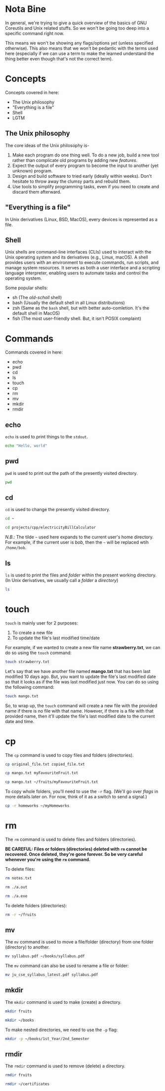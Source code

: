 # Nota Bine

In general, we're trying to give a quick overview of the basics of GNU Coreutils
and Unix related stuffs. So we won't be going too deep into a specific command
right now.

This means we won't be showing any flags/options _yet_ (unless specified
otherwise). This also means that we won't be pedantic with the terms used here
(especially if we can use a term to make the learned understand the thing better
even though that's not the correct term).

# Concepts

Concepts covered in here:

- The Unix philosophy
- "Everything is a file"
- Shell
- LGTM

## The Unix philosophy

The core ideas of the Unix philosophy is-

1. Make each program do one thing well. To do a new job, build a new tool rather
   than complicate old programs by adding new _features_.
2. Expect the output of every program to become the input to another (yet
   unknown) program.
3. Design and build software to tried early (ideally within weeks). Don't
   hesitate to throw away the clumsy parts and rebuild them.
4. Use tools to simplify programming tasks, even if you need to create and
   discard them afterward.

## "Everything is a file"

In Unix derivatives (Linux, BSD, MacOS), every devices is represented as a file.

## Shell

Unix shells are command-line interfaces (CLIs) used to interact with the Unix
operating system and its derivatives (e.g., Linux, macOS). A shell provides
users with an environment to execute commands, run scripts, and manage system
resources. It serves as both a user interface and a scripting language
interpreter, enabling users to automate tasks and control the operating system.

Some popular shells:

- sh (The _old-scholl_ shell)
- bash (Usually the default shell in all Linux distributions)
- zsh (Same as the `bash` shell, but with better auto-comletion. It's the
  default shell in MacOS)
- fish (The most user-friendly shell. But, it isn't POSIX complaint)

# Commands

Commands covered in here:

- echo
- pwd
- cd
- ls
- touch
- cp
- rm
- mv
- mkdir
- rmdir

## echo

`echo` is used to print things to the `stdout`.

```sh
echo "Hello, world"
```

## pwd

`pwd` is used to print out the path of the presently visited directory.

```sh
pwd
```

## cd

`cd` is used to change the presently visited directory.

```sh
cd ~

cd projects/cpp/electricityBillCalculator
```

_N.B.:_ The tilde `~` used here expands to the current user's home directory.
For example, if the current user is _bob_, then the `~` will be replaced wtih
`/home/bob`.

## ls

`ls` is used to print the files and _folder_ within the present working
directory. (In Unix derivatives, we usually call a _folder_ a _directory_)

```sh
ls
```

# touch

`touch` is mainly user for 2 purposes:

1. To create a new file
2. To update the file's last modified time/date

For example, if we wanted to create a new file name **strawberry.txt**, we can
do so using the `touch` command:

```sh
touch strawberry.txt
```

Let's say that we have another file named **mango.txt** that has been last
modified 10 days ago. But, you want to update the file's last modified date so
that it looks as if the file was last modified just now. You can do so using the
following command:

```sh
touch mango.txt
```

So, to wrap up, the `touch` command will create a new file with the provided
name if there is no file with that name. However, if there is a file with that
provided name, then it'll update the file's last modified date to the current
date and time.

# cp

The `cp` command is used to copy files and folders (directories).

```sh
cp original_file.txt copied_file.txt

cp mango.txt myFavouriteFruit.txt

cp mango.txt ~/fruits/myFavouriteFruit.txt
```

To copy whole folders, you'll need to use the `-r` flag. (We'll go over _flags_
in more details later on. For now, think of it as a switch to send a signal.)

```sh
cp -r homeworks ~/myHomeworks
```

# rm

The `rm` command is used to delete files and folders (directories).

**BE CAREFUL: Files or folders (directories) deleted with `rm` cannot be
recovered. Once deleted, they're gone forever. So be very careful whenever
you're using the `rm` command.**

To delete files:

```sh
rm notes.txt

rm ./a.out

rm ./a.exe
```

To delete folders (directories):

```sh
rm -r ~/fruits
```

## mv

The `mv` command is used to move a file/folder (directory) from one folder
(directory) to another.

```sh
mv syllabus.pdf ~/books/syllabus.pdf
```

The `mv` command can also be used to rename a file or folder:

```sh
mv ju_cse_syllabus_latest.pdf syllabus.pdf
```

## mkdir

The `mkdir` command is used to make (create) a directory.

```sh
mkdir fruits

mkdir ~/books
```

To make nested directories, we need to use the `-p` flag:

```sh
mkdir -p ~/books/1st_Year/2nd_Semester
```

## rmdir

The `rmdir` command is used to remove (delete) a directory.

```sh
rmdir fruits

rmdir ~/certificates
```
